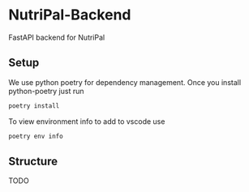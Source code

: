 # NutriPal-Backend

FastAPI backend for NutriPal

## Setup

We use python poetry for dependency management. Once you install python-poetry just run 

```sh
poetry install
```

To view environment info to add to vscode use

```sh
poetry env info
```

## Structure

TODO
